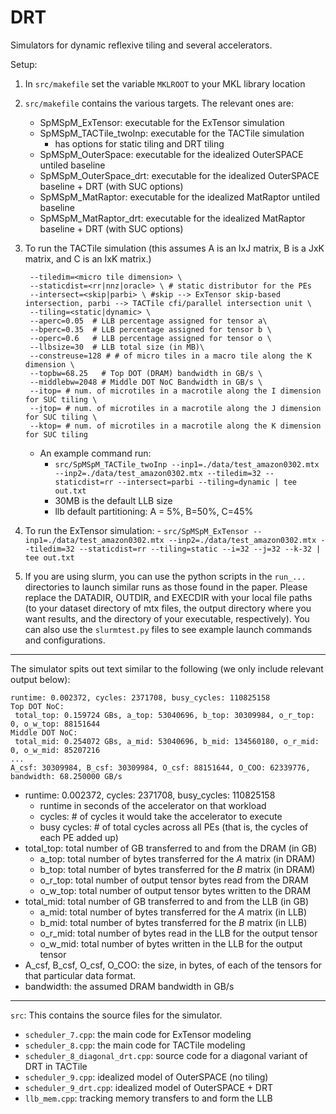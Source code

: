 # DRT
Simulators for dynamic reflexive tiling and several accelerators.

Setup:
1. In `src/makefile` set the variable `MKLROOT` to your MKL library location
2. `src/makefile` contains the various targets. The relevant ones are:
    - SpMSpM_ExTensor: executable for the ExTensor simulation
    - SpMSpM_TACTile_twoInp: executable for the TACTile simulation
        - has options for static tiling and DRT tiling
    - SpMSpM_OuterSpace: executable for the idealized OuterSPACE untiled baseline
    - SpMSpM_OuterSpace_drt: executable for the idealized OuterSPACE baseline + DRT (with SUC options)
    - SpMSpM_MatRaptor: executable for the idealized MatRaptor untiled baseline
    - SpMSpM_MatRaptor_drt: executable for the idealized MatRaptor baseline + DRT (with SUC options)
3. To run the TACTile simulation (this assumes A is an IxJ matrix, B is a JxK matrix, and C is an IxK matrix.)
    ```src/SpMSpM_TACTile_twoInp -inp1=<path to first matrix> -inp2=<path to second matrix> \
     --tiledim=<micro tile dimension> \
     --staticdist=<rr|nnz|oracle> \ # static distributor for the PEs 
     --intersect=<skip|parbi> \ #skip --> ExTensor skip-based intersection, parbi --> TACTile cfi/parallel intersection unit \
	 --tiling=<static|dynamic> \
	 --aperc=0.05  # LLB percentage assigned for tensor a\
	 --bperc=0.35  # LLB percentage assigned for tensor b \
	 --operc=0.6   # LLB percentage assigned for tensor o \
     --llbsize=30  # LLB total size (in MB)\
	 --constreuse=128 # # of micro tiles in a macro tile along the K dimension \
	 --topbw=68.25   # Top DOT (DRAM) bandwidth in GB/s \
	 --middlebw=2048 # Middle DOT NoC Bandwidth in GB/s \
	 --itop= # num. of microtiles in a macrotile along the I dimension for SUC tiling \
	 --jtop= # num. of microtiles in a macrotile along the J dimension for SUC tiling \
	 --ktop= # num. of microtiles in a macrotile along the K dimension for SUC tiling
    ```
    - An example command run: 
        - `src/SpMSpM_TACTile_twoInp --inp1=./data/test_amazon0302.mtx --inp2=./data/test_amazon0302.mtx --tiledim=32 --staticdist=rr --intersect=parbi --tiling=dynamic | tee out.txt`
        - 30MB is the default LLB size
        - llb default partitioning: A = 5%, B=50%, C=45%

4. To run the ExTensor simulation:
        - `src/SpMSpM_ExTensor --inp1=./data/test_amazon0302.mtx --inp2=./data/test_amazon0302.mtx --tiledim=32 --staticdist=rr --tiling=static --i=32 --j=32 --k-32 | tee out.txt`

5. If you are using slurm, you can use the python scripts in the `run_...` directories to launch similar runs as those found in the paper. Please replace the DATADIR, OUTDIR, and EXECDIR with your local file paths (to your dataset directory of mtx files, the output directory where you want results, and the directory of your executable, respectively). You can also use the `slurmtest.py` files to see example launch commands and configurations. 

*** 
The simulator spits out text similar to the following (we only include relevant output below):
```
runtime: 0.002372, cycles: 2371708, busy_cycles: 110825158
Top DOT NoC:
 total_top: 0.159724 GBs, a_top: 53040696, b_top: 30309984, o_r_top: 0, o_w_top: 88151644
Middle DOT NoC:
 total_mid: 0.254072 GBs, a_mid: 53040696, b_mid: 134560180, o_r_mid: 0, o_w_mid: 85207216
...
A_csf: 30309984, B_csf: 30309984, O_csf: 88151644, O_COO: 62339776, bandwidth: 68.250000 GB/s
```
- runtime: 0.002372, cycles: 2371708, busy_cycles: 110825158 
    - runtime in seconds of the accelerator on that workload 
    - cycles: # of cycles it would take the accelerator to execute 
    - busy cycles: # of total cycles across all PEs (that is, the cycles of each PE added up) 
- total_top: total number of GB transferred to and from the DRAM (in GB)
    - a_top: total number of bytes transferred for the $A$ matrix  (in DRAM)
    - b_top: total number of bytes transferred for the $B$ matrix (in DRAM)
    - o_r_top: total number of output tensor bytes read from the DRAM
    - o_w_top: total number of output tensor bytes written to the DRAM
- total_mid: total number of GB transferred to and from the LLB (in GB)
    - a_mid: total number of bytes transferred for the $A$ matrix (in LLB)
    - b_mid: total number of bytes transferred for the $B$ matrix (in LLB)
    - o_r_mid: total number of bytes read in the LLB for the output tensor
    - o_w_mid: total number of bytes written in the LLB for the output tensor
- A_csf, B_csf, O_csf, O_COO: the size, in bytes, of each of the tensors for that particular data format. 
- bandwidth: the assumed DRAM bandwidth in GB/s
***

`src`:
This contains the source files for the simulator.
- `scheduler_7.cpp`: the main code for ExTensor modeling
- `scheduler_8.cpp`: the main code for TACTile modeling
- `scheduler_8_diagonal_drt.cpp`: source code for a diagonal variant of DRT in TACTile
- `scheduler_9.cpp`: idealized model of OuterSPACE (no tiling)
- `scheduler_9_drt.cpp`: idealized model of OuterSPACE + DRT
- `llb_mem.cpp`: tracking memory transfers to and form the LLB

